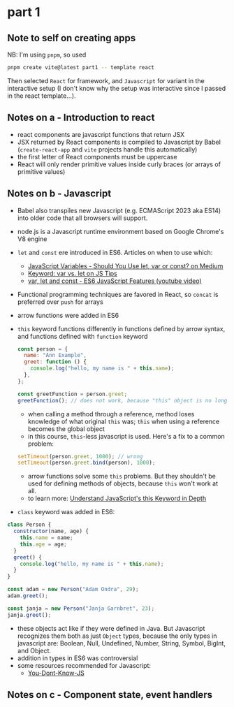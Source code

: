 # part 1

## Note to self on creating apps

NB: I'm using `pnpm`, so used

```bash
pnpm create vite@latest part1 -- template react
```

Then selected `React` for framework, and `Javascript` for variant in the interactive setup (I don't know why the setup was interactive since I passed in the react template...).

## Notes on a - Introduction to react

- react components are javascript functions that return JSX
- JSX returned by React components is compiled to Javascript by Babel (`create-react-app` and `vite` projects handle this automatically)
- the first letter of React components must be uppercase
- React will only render primitive values inside curly braces (or arrays of primitive values)

## Notes on b - Javascript

- Babel also transpiles new Javascript (e.g. ECMAScript 2023 aka ES14) into older code that all browsers will support.
- node.js is a Javascript runtime environment based on Google Chrome's V8 engine
- `let` and `const` ere introduced in ES6. Articles on when to use which:
  - [JavaScript Variables - Should You Use let, var or const? on Medium](https://medium.com/craft-academy/javascript-variables-should-you-use-let-var-or-const-394f7645c88f)
  - [Keyword: var vs. let on JS Tips](http://www.jstips.co/en/javascript/keyword-var-vs-let/)
  - [var, let and const - ES6 JavaScript Features (youtube video)](https://youtu.be/sjyJBL5fkp8)
- Functional programming techniques are favored in React, so `concat` is preferred over `push` for arrays
- arrow functions were added in ES6
- `this` keyword functions differently in functions defined by arrow syntax, and functions defined with `function` keyword

  ```javascript
  const person = {
    name: "Ann Example",
    greet: function () {
      console.log("hello, my name is " + this.name);
    },
  };

  const greetFunction = person.greet;
  greetFunction(); // does not work, because "this" object is no longer bound to the person object
  ```

  - when calling a method through a reference, method loses knowledge of what original `this` was; `this` when using a reference becomes the global object
  - in this course, `this`-less javascript is used. Here's a fix to a common problem:

  ```javascript
  setTimeout(person.greet, 1000); // wrong
  setTimeout(person.greet.bind(person), 1000);
  ```

  - arrow functions solve some `this` problems. But they shouldn't be used for defining methods of objects, because `this` won't work at all.
  - to learn more: [Understand JavaScript's this Keyword in Depth](https://egghead.io/courses/understand-javascript-s-this-keyword-in-depth)

- `class` keyword was added in ES6:

```javascript
class Person {
  constructor(name, age) {
    this.name = name;
    this.age = age;
  }
  greet() {
    console.log("hello, my name is " + this.name);
  }
}

const adam = new Person("Adam Ondra", 29);
adam.greet();

const janja = new Person("Janja Garnbret", 23);
janja.greet();
```

- these objects act like if they were defined in Java. But Javascript recognizes them both as just `Object` types, because the only types in javascript are: Boolean, Null, Undefined, Number, String, Symbol, BigInt, and Object.
- addition in types in ES6 was controversial
- some resources recommended for Javascript:
  - [You-Dont-Know-JS](https://github.com/getify/You-Dont-Know-JS)

## Notes on c - Component state, event handlers
